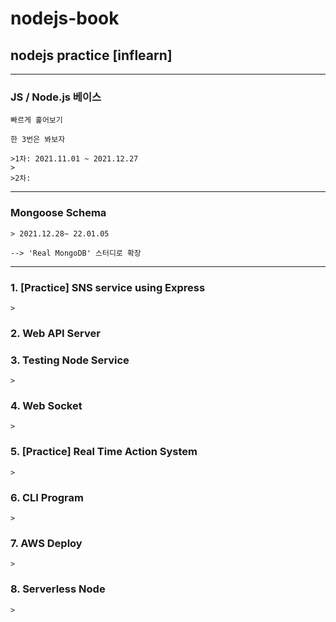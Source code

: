 # nodejs-book
## nodejs practice [inflearn]

---
### JS / Node.js 베이스

    빠르게 훑어보기
 
    한 3번은 봐보자

    >1차: 2021.11.01 ~ 2021.12.27 
    > 
    >2차:

---

### Mongoose Schema

    > 2021.12.28~ 22.01.05

    --> 'Real MongoDB' 스터디로 확장

---

### 1. [Practice] SNS service using Express
    
    >

### 2. Web API Server

   >

### 3. Testing Node Service

    >

### 4. Web Socket

    >

### 5. [Practice] Real Time Action System

    >

### 6. CLI Program

    >

### 7. AWS Deploy

    > 

### 8. Serverless Node

    >